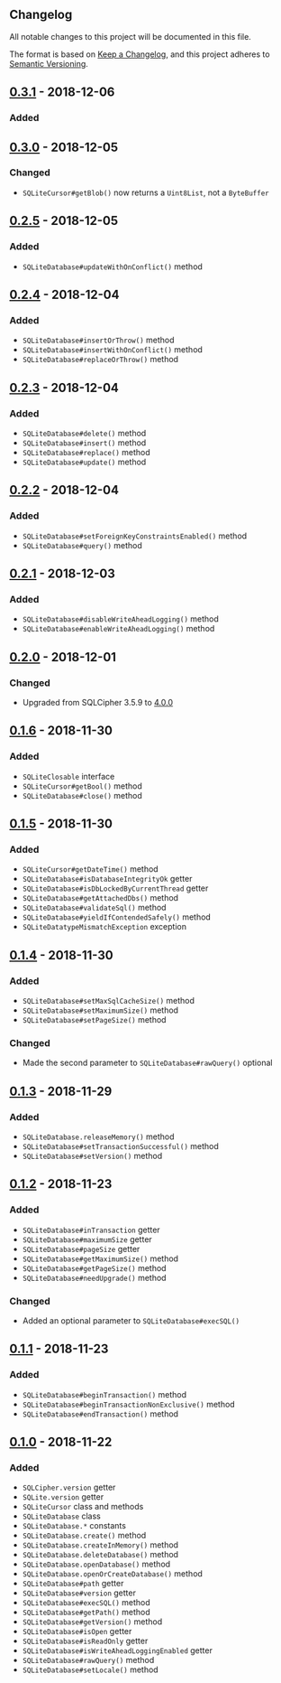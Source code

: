 Changelog
---------

All notable changes to this project will be documented in this file.

The format is based on [Keep a Changelog](https://keepachangelog.com/en/1.0.0/),
and this project adheres to [Semantic Versioning](https://semver.org/spec/v2.0.0.html).

## [0.3.1] - 2018-12-06
### Added

## [0.3.0] - 2018-12-05
### Changed
- `SQLiteCursor#getBlob()` now returns a `Uint8List`, not a `ByteBuffer`

## [0.2.5] - 2018-12-05
### Added
- `SQLiteDatabase#updateWithOnConflict()` method

## [0.2.4] - 2018-12-04
### Added
- `SQLiteDatabase#insertOrThrow()` method
- `SQLiteDatabase#insertWithOnConflict()` method
- `SQLiteDatabase#replaceOrThrow()` method

## [0.2.3] - 2018-12-04
### Added
- `SQLiteDatabase#delete()` method
- `SQLiteDatabase#insert()` method
- `SQLiteDatabase#replace()` method
- `SQLiteDatabase#update()` method

## [0.2.2] - 2018-12-04
### Added
- `SQLiteDatabase#setForeignKeyConstraintsEnabled()` method
- `SQLiteDatabase#query()` method

## [0.2.1] - 2018-12-03
### Added
- `SQLiteDatabase#disableWriteAheadLogging()` method
- `SQLiteDatabase#enableWriteAheadLogging()` method

## [0.2.0] - 2018-12-01
### Changed
- Upgraded from SQLCipher 3.5.9 to
  [4.0.0](https://www.zetetic.net/blog/2018/11/30/sqlcipher-400-release/)

## [0.1.6] - 2018-11-30
### Added
- `SQLiteClosable` interface
- `SQLiteCursor#getBool()` method
- `SQLiteDatabase#close()` method

## [0.1.5] - 2018-11-30
### Added
- `SQLiteCursor#getDateTime()` method
- `SQLiteDatabase#isDatabaseIntegrityOk` getter
- `SQLiteDatabase#isDbLockedByCurrentThread` getter
- `SQLiteDatabase#getAttachedDbs()` method
- `SQLiteDatabase#validateSql()` method
- `SQLiteDatabase#yieldIfContendedSafely()` method
- `SQLiteDatatypeMismatchException` exception

## [0.1.4] - 2018-11-30
### Added
- `SQLiteDatabase#setMaxSqlCacheSize()` method
- `SQLiteDatabase#setMaximumSize()` method
- `SQLiteDatabase#setPageSize()` method
### Changed
- Made the second parameter to `SQLiteDatabase#rawQuery()` optional

## [0.1.3] - 2018-11-29
### Added
- `SQLiteDatabase.releaseMemory()` method
- `SQLiteDatabase#setTransactionSuccessful()` method
- `SQLiteDatabase#setVersion()` method

## [0.1.2] - 2018-11-23
### Added
- `SQLiteDatabase#inTransaction` getter
- `SQLiteDatabase#maximumSize` getter
- `SQLiteDatabase#pageSize` getter
- `SQLiteDatabase#getMaximumSize()` method
- `SQLiteDatabase#getPageSize()` method
- `SQLiteDatabase#needUpgrade()` method
### Changed
- Added an optional parameter to `SQLiteDatabase#execSQL()`

## [0.1.1] - 2018-11-23
### Added
- `SQLiteDatabase#beginTransaction()` method
- `SQLiteDatabase#beginTransactionNonExclusive()` method
- `SQLiteDatabase#endTransaction()` method

## [0.1.0] - 2018-11-22
### Added
- `SQLCipher.version` getter
- `SQLite.version` getter
- `SQLiteCursor` class and methods
- `SQLiteDatabase` class
- `SQLiteDatabase.*` constants
- `SQLiteDatabase.create()` method
- `SQLiteDatabase.createInMemory()` method
- `SQLiteDatabase.deleteDatabase()` method
- `SQLiteDatabase.openDatabase()` method
- `SQLiteDatabase.openOrCreateDatabase()` method
- `SQLiteDatabase#path` getter
- `SQLiteDatabase#version` getter
- `SQLiteDatabase#execSQL()` method
- `SQLiteDatabase#getPath()` method
- `SQLiteDatabase#getVersion()` method
- `SQLiteDatabase#isOpen` getter
- `SQLiteDatabase#isReadOnly` getter
- `SQLiteDatabase#isWriteAheadLoggingEnabled` getter
- `SQLiteDatabase#rawQuery()` method
- `SQLiteDatabase#setLocale()` method

[0.3.1]:  https://github.com/drydart/flutter_sqlcipher/compare/0.3.0...0.3.1
[0.3.0]:  https://github.com/drydart/flutter_sqlcipher/compare/0.2.5...0.3.0
[0.2.5]:  https://github.com/drydart/flutter_sqlcipher/compare/0.2.4...0.2.5
[0.2.4]:  https://github.com/drydart/flutter_sqlcipher/compare/0.2.3...0.2.4
[0.2.3]:  https://github.com/drydart/flutter_sqlcipher/compare/0.2.2...0.2.3
[0.2.2]:  https://github.com/drydart/flutter_sqlcipher/compare/0.2.1...0.2.2
[0.2.1]:  https://github.com/drydart/flutter_sqlcipher/compare/0.2.0...0.2.1
[0.2.0]:  https://github.com/drydart/flutter_sqlcipher/compare/0.1.6...0.2.0
[0.1.6]:  https://github.com/drydart/flutter_sqlcipher/compare/0.1.5...0.1.6
[0.1.5]:  https://github.com/drydart/flutter_sqlcipher/compare/0.1.4...0.1.5
[0.1.4]:  https://github.com/drydart/flutter_sqlcipher/compare/0.1.3...0.1.4
[0.1.3]:  https://github.com/drydart/flutter_sqlcipher/compare/0.1.2...0.1.3
[0.1.2]:  https://github.com/drydart/flutter_sqlcipher/compare/0.1.1...0.1.2
[0.1.1]:  https://github.com/drydart/flutter_sqlcipher/compare/0.1.0...0.1.1
[0.1.0]:  https://github.com/drydart/flutter_sqlcipher/compare/0.0.6...0.1.0
